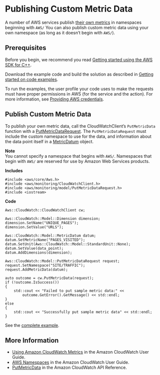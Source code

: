 # Publishing Custom Metric Data<a name="examples-cloudwatch-publish-custom-metrics"></a>

A number of AWS services publish [their own metrics](https://docs.aws.amazon.com/AmazonCloudWatch/latest/monitoring/aws-namespaces.html) in namespaces beginning with `AWS/` You can also publish custom metric data using your own namespace \(as long as it doesn’t begin with `AWS/`\)\.

## Prerequisites<a name="codeExamplePrereq"></a>

Before you begin, we recommend you read [Getting started using the AWS SDK for C\+\+](getting-started.md)\. 

Download the example code and build the solution as described in [Getting started on code examples](getting-started-code-examples.md)\. 

To run the examples, the user profile your code uses to make the requests must have proper permissions in AWS \(for the service and the action\)\. For more information, see [Providing AWS credentials](credentials.md)\.

## Publish Custom Metric Data<a name="publish-custom-metric-data"></a>

To publish your own metric data, call the CloudWatchClient’s `PutMetricData` function with a [PutMetricDataRequest](https://sdk.amazonaws.com/cpp/api/LATEST/class_aws_1_1_cloud_watch_1_1_model_1_1_put_metric_data_request.html)\. The `PutMetricDataRequest` must include the custom namespace to use for the data, and information about the data point itself in a [MetricDatum](https://sdk.amazonaws.com/cpp/api/LATEST/class_aws_1_1_cloud_watch_1_1_model_1_1_metric_datum.html) object\.

**Note**  
You cannot specify a namespace that begins with `AWS/`\. Namespaces that begin with `AWS/` are reserved for use by Amazon Web Services products\.

 **Includes** 

```
#include <aws/core/Aws.h>
#include <aws/monitoring/CloudWatchClient.h>
#include <aws/monitoring/model/PutMetricDataRequest.h>
#include <iostream>
```

 **Code** 

```
Aws::CloudWatch::CloudWatchClient cw;

Aws::CloudWatch::Model::Dimension dimension;
dimension.SetName("UNIQUE_PAGES");
dimension.SetValue("URLS");

Aws::CloudWatch::Model::MetricDatum datum;
datum.SetMetricName("PAGES_VISITED");
datum.SetUnit(Aws::CloudWatch::Model::StandardUnit::None);
datum.SetValue(data_point);
datum.AddDimensions(dimension);

Aws::CloudWatch::Model::PutMetricDataRequest request;
request.SetNamespace("SITE/TRAFFIC");
request.AddMetricData(datum);

auto outcome = cw.PutMetricData(request);
if (!outcome.IsSuccess())
{
    std::cout << "Failed to put sample metric data:" <<
        outcome.GetError().GetMessage() << std::endl;
}
else
{
    std::cout << "Successfully put sample metric data" << std::endl;
}
```

See the [complete example](https://github.com/awsdocs/aws-doc-sdk-examples/tree/master/cpp/example_code/cloudwatch/put_metric_data.cpp)\.

## More Information<a name="more-information"></a>
+  [Using Amazon CloudWatch Metrics](https://docs.aws.amazon.com/AmazonCloudWatch/latest/monitoring/working_with_metrics.html) in the Amazon CloudWatch User Guide\.
+  [AWS Namespaces](https://docs.aws.amazon.com/AmazonCloudWatch/latest/monitoring/aws-namespaces.html) in the Amazon CloudWatch User Guide\.
+  [PutMetricData](https://docs.aws.amazon.com/AmazonCloudWatch/latest/APIReference/PutMetricData.html) in the Amazon CloudWatch API Reference\.